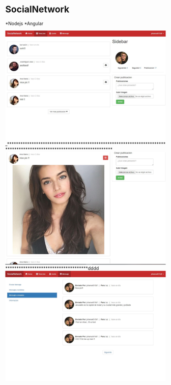 # SocialNetwork

*Nodejs
*Angular

![](https://raw.githubusercontent.com/johansel132403/SocialNetwork/master/img/Captura01.JPG)
_***********************************************************************************************************************
![](https://raw.githubusercontent.com/johansel132403/SocialNetwork/master/img/Capturadf.JPG)
*************************************dddd
![](https://raw.githubusercontent.com/johansel132403/SocialNetwork/master/img/Capturaddd.JPG)
